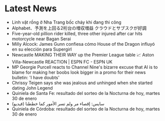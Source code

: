 # Latest News
-  Linh vật rồng ở Nha Trang bốc cháy khi đang thi công
-  Alphabet、予測を上回る2桁台の増収増益 クラウドとサブスクが好調
-  Five-year-old pillion rider killed, three other injured after car hits motorcycle near Bagan Serai
-  Milly Alcock: James Gunn confiesa cómo House of the Dragon influyó en su elección para Supergirl
-  Newcastle MAKING THEIR WAY up the Premier League table 📈 Aston Villa-Newcastle REACTION | ESPN FC - ESPN UK
-  MP Georgie Purcell reacts to Channel Nine's bizarre excuse that Al is to blame for making her boobs look bigger in a promo for their news bulletin: 'I have doubts'
-  Chrissy Teigen says she was jealous and unhinged when she started dating John Legend
-  Quiniela de Santa Fe: resultado del sorteo de la Nocturna de hoy, martes 30 de enero
-  (فيديو) سايس: إقصاء مر ولم تسر الأمور كما خططنا
-  Quiniela de Córdoba: resultado del sorteo de la Nocturna de hoy, martes 30 de enero
